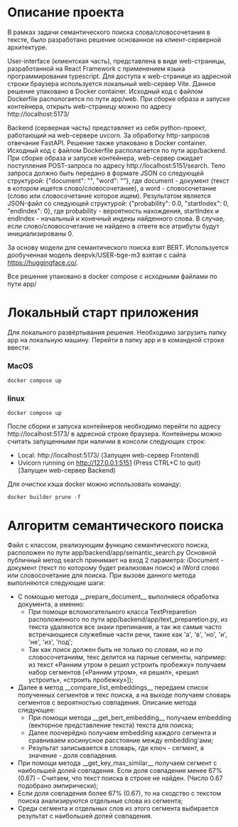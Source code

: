# Описание проекта

В рамках задачи семантического поиска слова/словосочетания в тексте, было разработано решение основанное на клиент-серверной архитектуре.

User-interface (клиентская часть), представлена в виде web-страницы, разработанной на React Framework с применением языка программирования typescript. Для доступа к web-странице из адресной строки браузера используется локальный web-сервер Vite. Данное решение упаковано в Docker container. Исходный код с файлом Dockerfile распологается по пути app/web. При сборке образа и запуске контейнера, открыть web-страницу можно по адресу http://localhost:5173/

Backend (серверная часть) представляет из себя python-проект, работающий на web-сервере uvcorn. За обработку http-запросов отвечание FastAPI. Решение также упаковано в Docker container. Исходный код с файлом Dockerfile располагается по пути app/backend. При сборке образа и запуске контейнера, web-сервер ожидает поступления POST-запроса по адресу http://localhost:5151/search. Тело запроса должно быть передано в формате JSON со следующей структурой: {"document": "",  "word": ""}, где document - документ (текст в котором ищется слово/словосочетание), а word - словосочетание (слово или словосочетание которое ищем). Результатом является JSON-файл со следующей структурой: {"probability": 0.0, "startIndex": 0, "endIndex": 0}, где probability - вероятность нахождения, startIndex и endIndex - начальный и конечный индекы найденного слова. В случае, если слово/словосочетание не найдено в ответе все атрибуты будут инициализированы 0.

За основу модели для семантического поиска взят BERT. Используется дообученная модель deepvk/USER-bge-m3 взятая с сайта https://huggingface.co/. 

Все решение упаковано в docker compose с исходными файлами по пути app/

# Локальный старт приложения

Для локального развёртывания решения. Необходимо загрузить папку app на локальную машину.
Перейти в папку app и в командной строке ввести:
### MacOS

```
docker compose up
```

### linux

```
docker compose up
```
После сборки и запуска контейнеров необходимо перейти по адресу http://localhost:5173/ в адресной строке браузера.
Контейнеры можно считать запущенными при наличии в консоли следующих строк:
- Local:   http://localhost:5173/ (Запущен web-сервер Frontend)
- Uvicorn running on http://127.0.0.1:5151 (Press CTRL+C to quit) (Запущен web-сервер Backend)

Для очистки кэша docker можно использовать команду:
```
docker builder prune -f
```
# Алгоритм семантического поиска
Файл с классом, реализующим функцию семантического поиска, расположен по пути app/backend/app/semantic_search.py
Основной публичный метод search принимает на вход 2 параметра: iDocument - документ (текст по которому будет реализован поиск) и iWord слово или словосочетание для поиска. При вызове данного метода выполняются следующие шаги:
- С помощью метода \_\_prepare_document\_\_ выполняеся обработка документа, а именно:
  - При помощи вспомогательного класса TextPreparetion расположенного по пути app/backend/app/text_preparetion.py, из текста удаляются все знаки препинания, а так же самые часто встречающиеся служебные части речи, такие как 'а', 'в', 'но', 'и', 'не', 'из', 'под';
  - Так как поиск должен быть не только по словам, но и по словосочетаниям, текс делится на парные сегменты, например: из текст «Ранним утром я решил устроить пробежку» получаем набор сегментов [«Ранним утром», «я решил», «решил устроить», «строить пробежку»]);
- Далее в метод \_\_compare_list_embeddings\_\_ передаем список полученных сегментов и текс поиска, а на выходе получаем словарь сегментов с вероятностью совпадения. Описание метода следующее:
  - При помощи метода \_\_get_bert_embedding\_\_ получаем embedding (векторное представление текста) текста для поиска;
  - Далее поочерёдно получаем embedding каждого сегмента и сравниваем косинусное расстояние между embedding'ами;
  - Результат записывается в словарь, где ключ - сегмент, а значение - доля совпадения.
- При помощи метода \_\_get_key_max_similar\_\_ получаем сегмент с наибольшей долей совпадения. Если доля совпадения менее 67% (0.67) - Считаем, что текст поиска в строке не найден. (Число 0.67 подобрано эмпирически);
- Если доля совпадения более 67% (0.67), то на сходство с текстом поиска анализируются отдельные слова из сегмента;
- Среди сегмента и отдельных слов из этого сегмента выбирается результат с наибольшей долей совпадения. 
